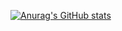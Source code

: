 [![Anurag's GitHub stats](https://github-readme-stats.vercel.app/api?username=Leon840113&theme=ambient_gradient&show_icons=true&locale=cn)](https://github.com/anuraghazra/github-readme-stats)
